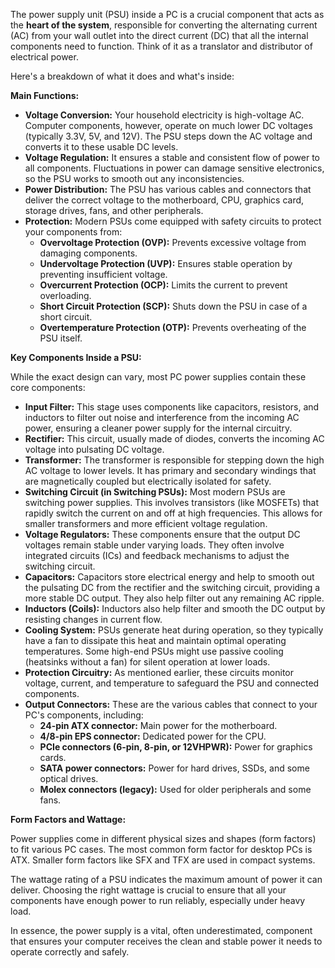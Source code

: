 The power supply unit (PSU) inside a PC is a crucial component that acts as the **heart of the system**, responsible for converting the alternating current (AC) from your wall outlet into the direct current (DC) that all the internal components need to function. Think of it as a translator and distributor of electrical power.

Here's a breakdown of what it does and what's inside:

**Main Functions:**

* **Voltage Conversion:** Your household electricity is high-voltage AC. Computer components, however, operate on much lower DC voltages (typically 3.3V, 5V, and 12V). The PSU steps down the AC voltage and converts it to these usable DC levels.
* **Voltage Regulation:** It ensures a stable and consistent flow of power to all components. Fluctuations in power can damage sensitive electronics, so the PSU works to smooth out any inconsistencies.
* **Power Distribution:** The PSU has various cables and connectors that deliver the correct voltage to the motherboard, CPU, graphics card, storage drives, fans, and other peripherals.
* **Protection:** Modern PSUs come equipped with safety circuits to protect your components from:
    * **Overvoltage Protection (OVP):** Prevents excessive voltage from damaging components.
    * **Undervoltage Protection (UVP):** Ensures stable operation by preventing insufficient voltage.
    * **Overcurrent Protection (OCP):** Limits the current to prevent overloading.
    * **Short Circuit Protection (SCP):** Shuts down the PSU in case of a short circuit.
    * **Overtemperature Protection (OTP):** Prevents overheating of the PSU itself.

**Key Components Inside a PSU:**

While the exact design can vary, most PC power supplies contain these core components:

* **Input Filter:** This stage uses components like capacitors, resistors, and inductors to filter out noise and interference from the incoming AC power, ensuring a cleaner power supply for the internal circuitry.
* **Rectifier:** This circuit, usually made of diodes, converts the incoming AC voltage into pulsating DC voltage.
* **Transformer:** The transformer is responsible for stepping down the high AC voltage to lower levels. It has primary and secondary windings that are magnetically coupled but electrically isolated for safety.
* **Switching Circuit (in Switching PSUs):** Most modern PSUs are switching power supplies. This involves transistors (like MOSFETs) that rapidly switch the current on and off at high frequencies. This allows for smaller transformers and more efficient voltage regulation.
* **Voltage Regulators:** These components ensure that the output DC voltages remain stable under varying loads. They often involve integrated circuits (ICs) and feedback mechanisms to adjust the switching circuit.
* **Capacitors:** Capacitors store electrical energy and help to smooth out the pulsating DC from the rectifier and the switching circuit, providing a more stable DC output. They also help filter out any remaining AC ripple.
* **Inductors (Coils):** Inductors also help filter and smooth the DC output by resisting changes in current flow.
* **Cooling System:** PSUs generate heat during operation, so they typically have a fan to dissipate this heat and maintain optimal operating temperatures. Some high-end PSUs might use passive cooling (heatsinks without a fan) for silent operation at lower loads.
* **Protection Circuitry:** As mentioned earlier, these circuits monitor voltage, current, and temperature to safeguard the PSU and connected components.
* **Output Connectors:** These are the various cables that connect to your PC's components, including:
    * **24-pin ATX connector:** Main power for the motherboard.
    * **4/8-pin EPS connector:** Dedicated power for the CPU.
    * **PCIe connectors (6-pin, 8-pin, or 12VHPWR):** Power for graphics cards.
    * **SATA power connectors:** Power for hard drives, SSDs, and some optical drives.
    * **Molex connectors (legacy):** Used for older peripherals and some fans.

**Form Factors and Wattage:**

Power supplies come in different physical sizes and shapes (form factors) to fit various PC cases. The most common form factor for desktop PCs is ATX. Smaller form factors like SFX and TFX are used in compact systems.

The wattage rating of a PSU indicates the maximum amount of power it can deliver. Choosing the right wattage is crucial to ensure that all your components have enough power to run reliably, especially under heavy load.

In essence, the power supply is a vital, often underestimated, component that ensures your computer receives the clean and stable power it needs to operate correctly and safely.